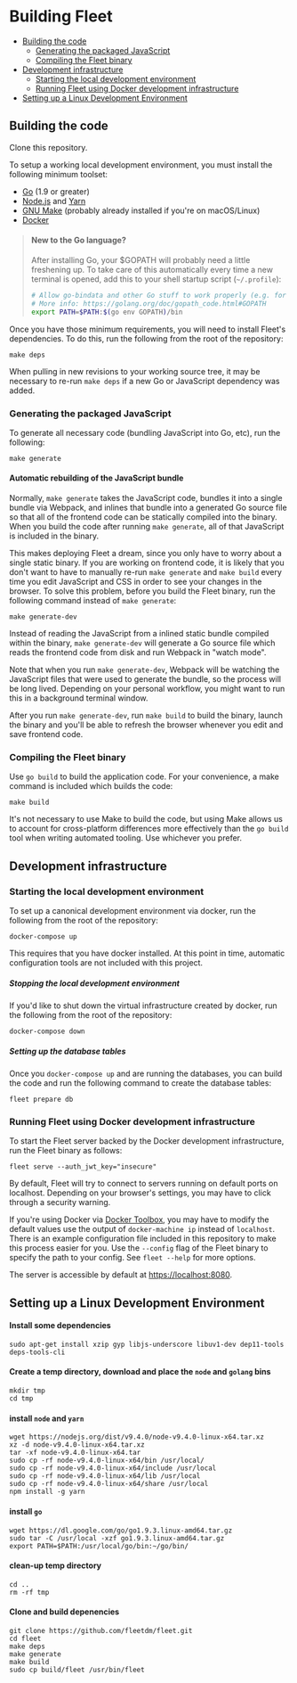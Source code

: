 # Building Fleet
- [Building the code](#building-the-code)
  - [Generating the packaged JavaScript](#generating-the-packaged-javascript)
  - [Compiling the Fleet binary](#compiling-the-Fleet-binary)
- [Development infrastructure](#development-infrastructure)
  - [Starting the local development environment](#starting-the-local-development-environment)
  - [Running Fleet using Docker development infrastructure](#running-fleet-using-docker-development-infrastructure)
- [Setting up a Linux Development Environment](#setting-up-a-linux-development-environment)

## Building the code

Clone this repository.

To setup a working local development environment, you must install the following minimum toolset:

* [Go](https://golang.org/dl/) (1.9 or greater)
* [Node.js](https://nodejs.org/en/download/current/) and [Yarn](https://yarnpkg.com/en/docs/install)
* [GNU Make](https://www.gnu.org/software/make/) (probably already installed if you're on macOS/Linux)
* [Docker](https://www.docker.com/products/overview#/install_the_platform)

> #### New to the Go language?
> 
> After installing Go, your $GOPATH will probably need a little freshening up.  To take care of this automatically every time a new terminal is opened, add this to your shell startup script (`~/.profile`):
> ```bash
> # Allow go-bindata and other Go stuff to work properly (e.g. for Fleet/osquery)
> # More info: https://golang.org/doc/gopath_code.html#GOPATH
> export PATH=$PATH:$(go env GOPATH)/bin
> ```

Once you have those minimum requirements, you will need to install Fleet's dependencies. To do this, run the following from the root of the repository:

```
make deps
```

When pulling in new revisions to your working source tree, it may be necessary to re-run `make deps` if a new Go or JavaScript dependency was added.

### Generating the packaged JavaScript

To generate all necessary code (bundling JavaScript into Go, etc), run the following:

```
make generate
```

#### Automatic rebuilding of the JavaScript bundle

Normally, `make generate` takes the JavaScript code, bundles it into a single bundle via Webpack, and inlines that bundle into a generated Go source file so that all of the frontend code can be statically compiled into the binary. When you build the code after running `make generate`, all of that JavaScript is included in the binary.

This makes deploying Fleet a dream, since you only have to worry about a single static binary. If you are working on frontend code, it is likely that you don't want to have to manually re-run `make generate` and `make build` every time you edit JavaScript and CSS in order to see your changes in the browser. To solve this problem, before you build the Fleet binary, run the following command instead of `make generate`:

```
make generate-dev
```

Instead of reading the JavaScript from a inlined static bundle compiled within the binary, `make generate-dev` will generate a Go source file which reads the frontend code from disk and run Webpack in "watch mode".

Note that when you run `make generate-dev`, Webpack will be watching the JavaScript files that were used to generate the bundle, so the process will be long lived. Depending on your personal workflow, you might want to run this in a background terminal window.

After you run `make generate-dev`, run `make build` to build the binary, launch the binary and you'll be able to refresh the browser whenever you edit and save frontend code.

### Compiling the Fleet binary

Use `go build` to build the application code. For your convenience, a make command is included which builds the code:

```
make build
```

It's not necessary to use Make to build the code, but using Make allows us to account for cross-platform differences more effectively than the `go build` tool when writing automated tooling. Use whichever you prefer.

## Development infrastructure

### Starting the local development environment

To set up a canonical development environment via docker, run the following from the root of the repository:

```
docker-compose up
```

This requires that you have docker installed. At this point in time, automatic configuration tools are not included with this project.

##### Stopping the local development environment

If you'd like to shut down the virtual infrastructure created by docker, run the following from the root of the repository:

```
docker-compose down
```

##### Setting up the database tables

Once you `docker-compose up` and are running the databases, you can build the code and run the following command to create the database tables:

```
fleet prepare db
```

### Running Fleet using Docker development infrastructure

To start the Fleet server backed by the Docker development infrastructure, run the Fleet binary as follows:

```
fleet serve --auth_jwt_key="insecure"
```

By default, Fleet will try to connect to servers running on default ports on localhost. Depending on your browser's settings, you may have to click through a security warning.

If you're using Docker via [Docker Toolbox](https://www.docker.com/products/docker-toolbox), you may have to modify the default values use the output of `docker-machine ip` instead of `localhost`. There is an example configuration file included in this repository to make this process easier for you.  Use the `--config` flag of the Fleet binary to specify the path to your config. See `fleet --help` for more options.

The server is accessible by default at [https://localhost:8080](https://localhost:8080).

## Setting up a Linux Development Environment

#### Install some dependencies

`sudo apt-get install xzip gyp libjs-underscore libuv1-dev dep11-tools deps-tools-cli`

#### Create a temp directory, download and place the `node` and `golang` bins 

```
mkdir tmp
cd tmp
```

#### install `node` and `yarn`

```
wget https://nodejs.org/dist/v9.4.0/node-v9.4.0-linux-x64.tar.xz
xz -d node-v9.4.0-linux-x64.tar.xz
tar -xf node-v9.4.0-linux-x64.tar
sudo cp -rf node-v9.4.0-linux-x64/bin /usr/local/
sudo cp -rf node-v9.4.0-linux-x64/include /usr/local
sudo cp -rf node-v9.4.0-linux-x64/lib /usr/local
sudo cp -rf node-v9.4.0-linux-x64/share /usr/local
npm install -g yarn
```

#### install `go`

```
wget https://dl.google.com/go/go1.9.3.linux-amd64.tar.gz
sudo tar -C /usr/local -xzf go1.9.3.linux-amd64.tar.gz
export PATH=$PATH:/usr/local/go/bin:~/go/bin/
```

#### clean-up temp directory

```
cd ..
rm -rf tmp
```

#### Clone and build depenencies

```
git clone https://github.com/fleetdm/fleet.git
cd fleet
make deps
make generate
make build
sudo cp build/fleet /usr/bin/fleet
```
